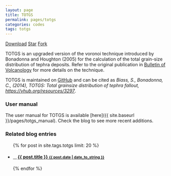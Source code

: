 ```yaml
---
layout: page
title: TOTGS
permalink: pages/totgs
categories: codes
tags: totgs
---
```


<a class="github-button" href="https://github.com/e5k/TOTGS/archive/master.zip" data-icon="octicon-cloud-download" data-size="large" aria-label="Download e5k/TOTGS on GitHub">Download</a>
<a class="github-button" href="https://github.com/e5k/TOTGS" data-icon="octicon-star" data-size="large" data-show-count="true" aria-label="Star e5k/TOTGS on GitHub">Star</a>
<a class="github-button" href="https://github.com/e5k/TOTGS/fork" data-icon="octicon-repo-forked" data-size="large" data-show-count="true" aria-label="Fork e5k/TOTGS on GitHub">Fork</a>

TOTGS is an upgraded version of the voronoi technique introduced by Bonadonna and Houghton (2005) for the calculation of the total grain-size distribution of tephra deposits. Refer to the original publication in <a href="https://link.springer.com/article/10.1007/s00445-004-0386-2" target="_blank">Bulletin of Volcanology</a> for more details on the technique.

TOTGS is maintained on <a href="https://github.com/e5k/TOTGS" target="_blank">GitHub</a> and can be cited as *Biass, S., Bonadonna, C., (2014), TOTGS: Total grainsize distribution of tephra fallout, https://vhub.org/resources/3297*.

### User manual
The user manual for TOTGS is available [here]({{ site.baseurl }}/pages/totgs_manual). Check the blog to see more recent additions.

### Related blog entries
<div class="related">
  <ul class="related-posts">
    {% for post in site.tags.totgs limit: 20 %}
      <li>
        <h4>
          <small>＿ </small><a href="{{ post.url }}">
            {{ post.title }}
            <small>{{ post.date | date_to_string }}</small>
          </a>
        </h4>
      </li>
    {% endfor %}
  </ul>
</div>

